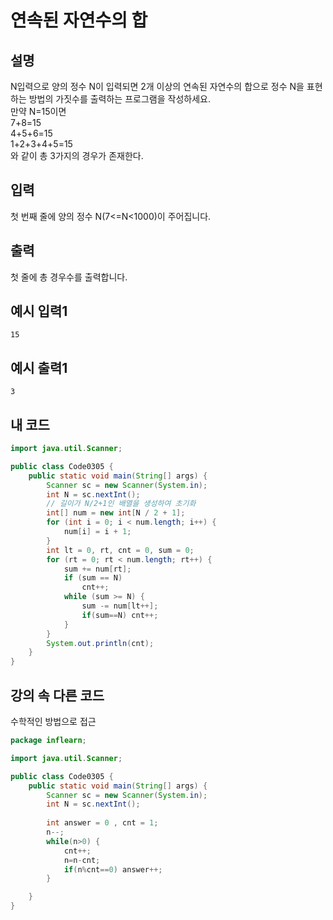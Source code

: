 # 연속된 자연수의 합

## 설명
N입력으로 양의 정수 N이 입력되면 2개 이상의 연속된 자연수의 합으로 정수 N을 표현하는 방법의 가짓수를 출력하는 프로그램을 작성하세요.  
만약 N=15이면  
7+8=15  
4+5+6=15  
1+2+3+4+5=15  
와 같이 총 3가지의 경우가 존재한다.

## 입력
첫 번째 줄에 양의 정수 N(7<=N<1000)이 주어집니다.

## 출력
첫 줄에 총 경우수를 출력합니다.

## 예시 입력1
```
15
```

## 예시 출력1
```
3
```

## 내 코드
```java
import java.util.Scanner;

public class Code0305 {
	public static void main(String[] args) {
		Scanner sc = new Scanner(System.in);
		int N = sc.nextInt();
        // 길이가 N/2+1인 배열을 생성하여 초기화
		int[] num = new int[N / 2 + 1];
		for (int i = 0; i < num.length; i++) {
			num[i] = i + 1;
		}
		int lt = 0, rt, cnt = 0, sum = 0;
		for (rt = 0; rt < num.length; rt++) {
			sum += num[rt];
			if (sum == N)
				cnt++;
			while (sum >= N) {
				sum -= num[lt++];
				if(sum==N) cnt++;
			}
		}
		System.out.println(cnt);
	}
}

```

## 강의 속 다른 코드
수학적인 방법으로 접근
```java
package inflearn;

import java.util.Scanner;

public class Code0305 {
	public static void main(String[] args) {
		Scanner sc = new Scanner(System.in);
		int N = sc.nextInt();
		
		int answer = 0 , cnt = 1;
		n--;
		while(n>0) {
			cnt++;
			n=n-cnt;
			if(n%cnt==0) answer++;
		}

	}
}

```
